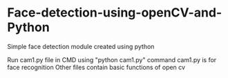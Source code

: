 # Face-detection-using-openCV-and-Python
Simple face detection module created using python


Run cam1.py file in CMD using "python cam1.py" command
cam1.py is for face recognition
Other files contain basic functions of open cv
